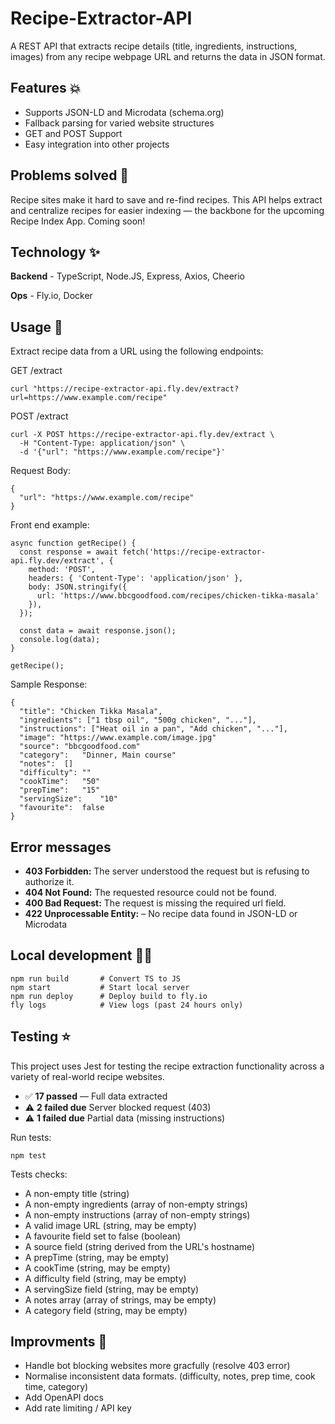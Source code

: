 # Recipe-Extractor-API

A REST API that extracts recipe details (title, ingredients, instructions, images) from any recipe webpage URL and returns the data in JSON format.


## Features 💥

- Supports JSON-LD and Microdata (schema.org)
- Fallback parsing for varied website structures
- GET and POST Support
- Easy integration into other projects


## Problems solved 🎯

Recipe sites make it hard to save and re-find recipes. This API helps extract and centralize recipes for easier indexing — the backbone for the upcoming Recipe Index App. Coming soon!


## Technology ✨ 

**Backend** - TypeScript, Node.JS, Express, Axios, Cheerio

**Ops** - Fly.io, Docker


## Usage 💫

Extract recipe data from a URL using the following endpoints:

GET /extract 

```
curl "https://recipe-extractor-api.fly.dev/extract?url=https://www.example.com/recipe"
```

POST /extract

```
curl -X POST https://recipe-extractor-api.fly.dev/extract \
  -H "Content-Type: application/json" \
  -d '{"url": "https://www.example.com/recipe"}'
```

Request Body:
```
{
  "url": "https://www.example.com/recipe"
}

```

Front end example:
```
async function getRecipe() {
  const response = await fetch('https://recipe-extractor-api.fly.dev/extract', {
    method: 'POST',
    headers: { 'Content-Type': 'application/json' },
    body: JSON.stringify({
      url: 'https://www.bbcgoodfood.com/recipes/chicken-tikka-masala'
    }),
  });

  const data = await response.json();
  console.log(data);
}

getRecipe();
```

Sample Response:
```
{
  "title": "Chicken Tikka Masala",
  "ingredients": ["1 tbsp oil", "500g chicken", "..."],
  "instructions": ["Heat oil in a pan", "Add chicken", "..."],
  "image": "https://www.example.com/image.jpg"
  "source":	"bbcgoodfood.com"
  "category":	"Dinner, Main course"
  "notes":	[]
  "difficulty":	""
  "cookTime":	"50"
  "prepTime":	"15"
  "servingSize":	"10"
  "favourite":	false
}
```

## Error messages

- **403 Forbidden:** The server understood the request but is refusing to authorize it.
- **404 Not Found:** The requested resource could not be found.
- **400 Bad Request:** The request is missing the required url field.
- **422 Unprocessable Entity:** – No recipe data found in JSON-LD or Microdata

## Local development 🧑‍🏭

```
npm run build       # Convert TS to JS 
npm start           # Start local server
npm run deploy      # Deploy build to fly.io
fly logs            # View logs (past 24 hours only)
```


## Testing ⭐

 This project uses Jest for testing the recipe extraction functionality across a variety of real-world recipe websites.

- ✅ **17 passed** — Full data extracted
- ⚠️ **2 failed due** Server blocked request (403)
- ⚠️ **1 failed due** Partial data (missing instructions)

Run tests:
```
npm test
```

Tests checks:

- A non-empty title (string)
- A non-empty ingredients (array of non-empty strings)
- A non-empty instructions (array of non-empty strings)
- A valid image URL (string, may be empty)
- A favourite field set to false (boolean)
- A source field (string derived from the URL's hostname)
- A prepTime (string, may be empty) 
- A cookTime (string, may be empty)
- A difficulty field (string, may be empty)
- A servingSize field (string, may be empty)
- A notes array (array of strings, may be empty)
- A category field (string, may be empty)
 

## Improvments 🤔 
- Handle bot blocking websites more gracfully (resolve 403 error)
- Normalise inconsistent data formats. (difficulty, notes, prep time, cook time, category)
- Add OpenAPI docs
- Add rate limiting / API key
